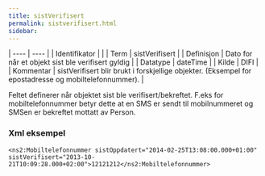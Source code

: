 ```yaml
---
title: sistVerifisert
permalink: sistverifisert.html
sidebar:
---
```


| ---- | ---- |
| Identifikator |  |
| Term | sistVerifisert |
| Definisjon | Dato for når et objekt sist ble verifisert gyldig |
| Datatype | dateTime |
| Kilde | DIFI |
| Kommentar | sistVerifisert blir brukt i forskjellige objekter. (Eksempel for epostadresse og mobiltelefonnummer). | 

Feltet definerer når objektet sist ble verifisert/bekreftet. F.eks for mobiltelefonnummer betyr dette at en SMS er sendt til mobilnummeret og SMSen er bekreftet mottatt av Person.

### Xml eksempel

```
<ns2:Mobiltelefonnummer sistOppdatert="2014-02-25T13:08:00.000+01:00" sistVerifisert="2013-10-21T10:09:28.000+02:00">12121212</ns2:Mobiltelefonnummer>
```


